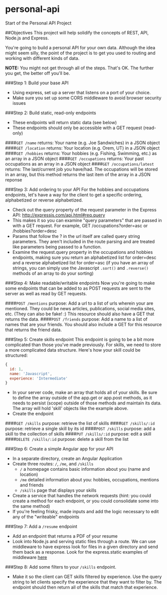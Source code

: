 personal-api
============

Start of the Personal API Project

##Objectives
This project will help solidify the concepts of REST, API, Node.js and Express. 

You're going to build a personal API for your own data. Although the idea might seem silly, the point of the project is to get you used to routing and working with different kinds of data.

**NOTE:** You might not get through all of the steps. That's OK. The further you get, the better off you'll be.

###Step 1: Build your base API
* Using express, set up a server that listens on a port of your choice.
* Make sure you set up some CORS middleware to avoid browser security issues

###Step 2: Build static, read-only endpoints
* These endpoints will return static data (see below)
* These endpoints should only be accessible with a GET request (read-only)

####`GET /name`
returns: Your name (e.g. Joe Sandwiches) in a JSON object
####`GET /location`
returns: Your location (e.g. Orem, UT) in a JSON object
####`GET /hobbies`
returns: Your hobbies (e.g. Fishing, Swimming, etc.) as an array in a JSON object
####`GET /occupations`
returns: Your past occupations as an array in a JSON object
####`GET /occupations/latest`
returns: The last/current job you have/had. The occupations will be stored in an array, but this method returns the last item of the array in a JSON reponse

###Step 3: Add ordering to your API
For the hobbies and occupations endpoints, let's have a way for the client to get a specific ordering, alphabetized or reverse alphabetized.
* Check out the query property of the request parameter in the Express API: http://expressjs.com/api.html#req.query
* This makes it so you can examine "query parameters" that are passed in with a GET request. For example, GET /occupations?order=asc or /hobbies?order=desc
* Params that follow the ? in the url itself are called query string parameters. They aren't included in the route parsing and are treated like parameters being passed to a function.
* Examine the request.query property in the occupations and hobbies endpoints, making sure you return an alphabetized list for order=desc and a reverse alphabetized list for order=asc (if you have an array of strings, you can simply use the Javascript `.sort()` and `.reverse()` methods of an array to do your sorting)

###Step 4: Make readable/writable endpoints
Now you're going to make some endpoints that can be added to as POST requests are sent to the server as well as read by GET requests.

####`POST /mentions`
purpose: Add a url to a list of urls wherein your are mentioned. They could be news articles, publications, social media sites, etc. (They can also be fake! :) This resource should also have a GET that returns the data.
####`POST /friends`
purpose: Add a name to a list of names that are your friends. You should also include a GET for this resource that returns the friend data.

###Step 5: Create skills endpoint
This endpoint is going to be a bit more complicated than those you've made previously. For skills, we need to store a more complicated data structure. Here's how your skill could be structured:

```javascript
{
  id: 1,
  name: 'Javascript',
  experience: 'Intermediate'
}
```

* In your server code, make an array that holds all of your skills. Be sure to define the array outside of the app.get or app.post methods, as it needs to persist (scope) outside of those methods and maintain its data. The array will hold 'skill' objects like the example above.
* Create the endpoint

####`GET /skills`
purpose: retrieve the list of skills
####`GET /skills/:id`
purpose: retrieve a single skill by its id
####`POST /skills`
purpose: add a skill to the collection of skills
####`PUT /skills/:id`
purpose: edit a skill
####`DELETE /skills/:id`
purpose: delete a skill from the list

###Step 6: Create a simple Angular app for your API
* In a separate directory, create an Angular Application
* Create three routes: `/`, `/me`, and `/skills`
  * `/` a homepage contains basic information about you (name and location)
  * `/me` detailed information about you: hobbies, occupations, mentions and friends
  * `/skills` page that displays your skills
* Create a service that handles the network requests (hint: you could create a method for each endpoint, or you could consolidate some into the same method)
* If you're feeling frisky, made inputs and add the logic necessary to edit any of the "writeable" endpoints

###Step 7: Add a `/resume` endpoint
* Add an endpoint that returns a PDF of your resume
* Look into Node.js and serving static files through a route. We can use middleware to have express look for files in a given directory and send them back as a response. Look for the express.static examples of middleware [here](http://expressjs.com/api.html#app.use)

###Step 8: Add some filters to your `/skills` endpoint. 
* Make it so the client can GET skills filtered by experience. Use the query string to let clients specify the experience that they want to filter by. The endpoint should then return all of the skills that match that experience.
